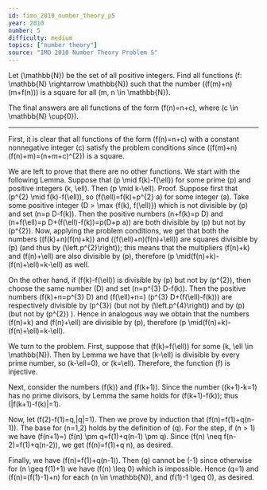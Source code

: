 ```yaml
---
id: fimo_2010_number_theory_p5
year: 2010
number: 5
difficulty: medium
topics: ["number theory"]
source: "IMO 2010 Number Theory Problem 5"
---
```


Let \(\mathbb{N}\) be the set of all positive integers. Find all functions \(f: \mathbb{N} \rightarrow \mathbb{N}\) such that the number \((f(m)+n)(m+f(n))\) is a square for all \(m, n \in \mathbb{N}\).

The final answers are all functions of the form \(f(n)=n+c\), where \(c \in \mathbb{N} \cup\{0\}\).

---
First, it is clear that all functions of the form \(f(n)=n+c\) with a constant nonnegative integer \(c\) satisfy the problem conditions since \((f(m)+n)(f(n)+m)=(n+m+c)^{2}\) is a square.

We are left to prove that there are no other functions. We start with the following Lemma. Suppose that \(p \mid f(k)-f(\ell)\) for some prime \(p\) and positive integers \(k, \ell\). Then \(p \mid k-\ell\). Proof. Suppose first that \(p^{2} \mid f(k)-f(\ell)\), so \(f(\ell)=f(k)+p^{2} a\) for some integer \(a\). Take some positive integer \(D > \max \{f(k), f(\ell)\}\) which is not divisible by \(p\) and set \(n=p D-f(k)\). Then the positive numbers \(n+f(k)=p D\) and \(n+f(\ell)=p D+(f(\ell)-f(k))=p(D+p a)\) are both divisible by \(p\) but not by \(p^{2}\). Now, applying the problem conditions, we get that both the numbers \((f(k)+n)(f(n)+k)\) and \((f(\ell)+n)(f(n)+\ell)\) are squares divisible by \(p\) (and thus by \(\left.p^{2}\right)\); this means that the multipliers \(f(n)+k\) and \(f(n)+\ell\) are also divisible by \(p\), therefore \(p \mid(f(n)+k)-(f(n)+\ell)=k-\ell\) as well.

On the other hand, if \(f(k)-f(\ell)\) is divisible by \(p\) but not by \(p^{2}\), then choose the same number \(D\) and set \(n=p^{3} D-f(k)\). Then the positive numbers \(f(k)+n=p^{3} D\) and \(f(\ell)+n=\) \(p^{3} D+(f(\ell)-f(k))\) are respectively divisible by \(p^{3}\) (but not by \(\left.p^{4}\right)\) and by \(p\) (but not by \(p^{2}\) ). Hence in analogous way we obtain that the numbers \(f(n)+k\) and \(f(n)+\ell\) are divisible by \(p\), therefore \(p \mid(f(n)+k)-(f(n)+\ell)=k-\ell\).

We turn to the problem. First, suppose that \(f(k)=f(\ell)\) for some \(k, \ell \in \mathbb{N}\). Then by Lemma we have that \(k-\ell\) is divisible by every prime number, so \(k-\ell=0\), or \(k=\ell\). Therefore, the function \(f\) is injective.

Next, consider the numbers \(f(k)\) and \(f(k+1)\). Since the number \((k+1)-k=1\) has no prime divisors, by Lemma the same holds for \(f(k+1)-f(k)\); thus \(|f(k+1)-f(k)|=1\).

Now, let \(f(2)-f(1)=q,|q|=1\). Then we prove by induction that \(f(n)=f(1)+q(n-1)\). The base for \(n=1,2\) holds by the definition of \(q\). For the step, if \(n > 1\) we have \(f(n+1)=\) \(f(n) \pm q=f(1)+q(n-1) \pm q\). Since \(f(n) \neq f(n-2)=f(1)+q(n-2)\), we get \(f(n)=f(1)+q n\), as desired.

Finally, we have \(f(n)=f(1)+q(n-1)\). Then \(q\) cannot be \(-1\) since otherwise for \(n \geq f(1)+1\) we have \(f(n) \leq 0\) which is impossible. Hence \(q=1\) and \(f(n)=(f(1)-1)+n\) for each \(n \in \mathbb{N}\), and \(f(1)-1 \geq 0\), as desired.
